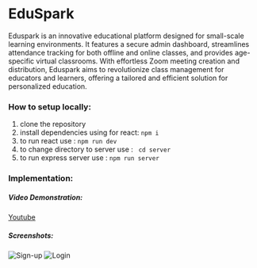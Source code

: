 # EduSpark
Eduspark is an innovative educational platform designed for small-scale learning environments. It features a secure admin dashboard, streamlines attendance tracking for both offline and online classes, and provides age-specific virtual classrooms. With effortless Zoom meeting creation and distribution, Eduspark aims to revolutionize class management for educators and learners, offering a tailored and efficient solution for personalized education.


### How to setup locally:
 1. clone the repository
 2. install dependencies using for react: ``` npm i ```
 3. to run react use : ``` npm run dev ```
 4. to change directory to server use : ``` cd server```
 5. to run express server use : ``` npm run server ```

### Implementation:

##### Video Demonstration: 
[Youtube](https://www.youtube.com/watch?v=68a6pYeKDVs)


##### Screenshots:
![Sign-up](https://github.com/OmkarLande/paradox_eduspark/assets/67229974/bf0a6f79-8d1c-4eb8-866d-53933d496c0a)
![Login](https://github.com/OmkarLande/paradox_eduspark/assets/67229974/bf1aeee4-1086-4562-912f-c895a9ac502d)



